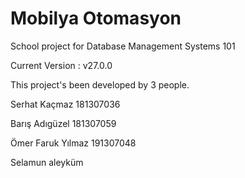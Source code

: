 # Mobilya Otomasyon
School project for Database Management Systems 101

Current Version :  v27.0.0

This project's been developed by 3 people.

Serhat Kaçmaz 181307036

Barış Adıgüzel 181307059

Ömer Faruk Yılmaz 191307048

Selamun aleyküm
